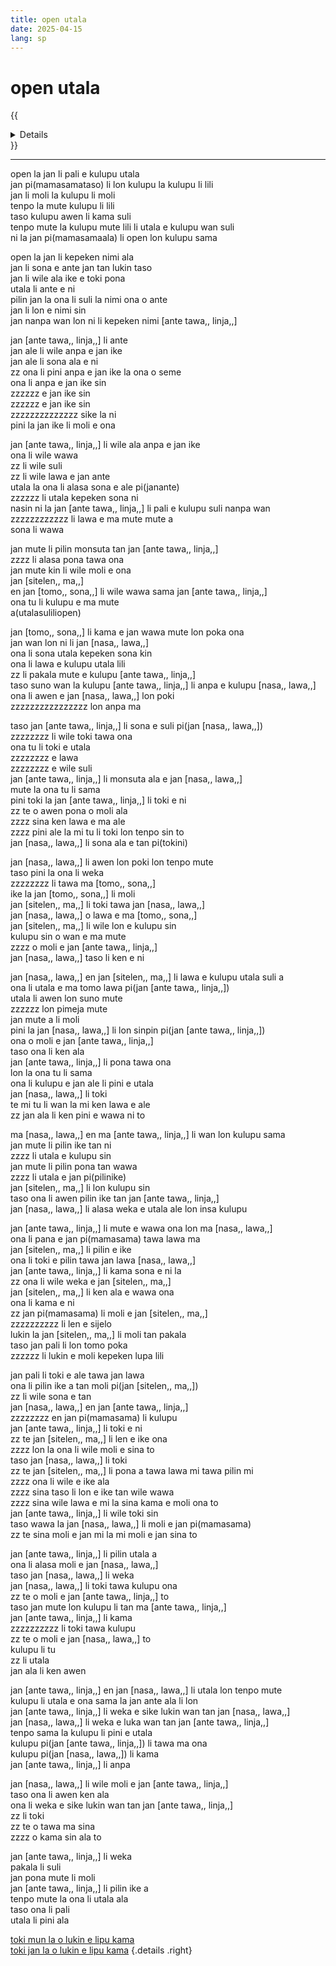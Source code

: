 ```yaml
---
title: open utala
date: 2025-04-15
lang: sp
---
```


# open utala

{{<details title="sona namako">}}
_tenpo pana la_ suno nanpa luka-luka luka la mun nanpa tu-tu la sike nanpa owe mute2 wan  
_ante nanpa+pini la_ suno nanpa luka tu-wan la mun nanpa luka tu-wan la sike nanpa owe mute2 wan  
_kon lipu la_ toki open nanpa pini lon lipu te ma suno to
{{</details>}}

---

open la jan li pali e kulupu utala  
jan pi(mamasamataso) li lon kulupu la kulupu li lili  
jan li moli la kulupu li moli  
tenpo la mute kulupu li lili  
taso kulupu awen li kama suli  
tenpo mute la kulupu mute lili li utala e kulupu wan suli  
ni la jan pi(mamasamaala) li open lon kulupu sama  

open la jan li kepeken nimi ala  
jan li sona e ante jan tan lukin taso  
jan li wile ala ike e toki pona  
utala li ante e ni  
pilin jan la ona li suli la nimi ona o ante  
jan li lon e nimi sin  
jan nanpa wan lon ni li kepeken nimi [ante tawa,, linja,,]  

jan [ante tawa,, linja,,] li ante  
jan ale li wile anpa e jan ike  
jan ale li sona ala e ni  
zz ona li pini anpa e jan ike la ona o seme  
ona li anpa e jan ike sin  
zzzzzz e jan ike sin  
zzzzzz e jan ike sin  
zzzzzzzzzzzzzz sike la ni  
pini la jan ike li moli e ona  

jan [ante tawa,, linja,,] li wile ala anpa e jan ike  
ona li wile wawa  
zz li wile suli  
zz li wile lawa e jan ante  
utala la ona li alasa sona e ale pi(janante)  
zzzzzz li utala kepeken sona ni  
nasin ni la jan [ante tawa,, linja,,] li pali e kulupu suli nanpa wan  
zzzzzzzzzzzz li lawa e ma mute mute a  
sona li wawa  

jan mute li pilin monsuta tan jan [ante tawa,, linja,,]  
zzzz li alasa pona tawa ona  
jan mute kin li wile moli e ona  
jan [sitelen,, ma,,]  
en jan [tomo,, sona,,] li wile wawa sama jan [ante tawa,, linja,,]  
ona tu li kulupu e ma mute  
a(utalasuliliopen)  

jan [tomo,, sona,,] li kama e jan wawa mute lon poka ona  
jan wan lon ni li jan [nasa,, lawa,,]  
ona li sona utala kepeken sona kin  
ona li lawa e kulupu utala lili  
zz li pakala mute e kulupu [ante tawa,, linja,,]  
taso suno wan la kulupu [ante tawa,, linja,,] li anpa e kulupu [nasa,, lawa,,]  
ona li awen e jan [nasa,, lawa,,] lon poki  
zzzzzzzzzzzzzzzz lon anpa ma  

taso jan [ante tawa,, linja,,] li sona e suli pi(jan [nasa,, lawa,,])  
zzzzzzzz li wile toki tawa ona  
ona tu li toki e utala  
zzzzzzzz e lawa  
zzzzzzzz e wile suli  
jan [ante tawa,, linja,,] li monsuta ala e jan [nasa,, lawa,,]  
mute la ona tu li sama  
pini toki la jan [ante tawa,, linja,,] li toki e ni  
zz te o awen pona o moli ala  
zzzz sina ken lawa e ma ale  
zzzz pini ale la mi tu li toki lon tenpo sin to  
jan [nasa,, lawa,,] li sona ala e tan pi(tokini)  

jan [nasa,, lawa,,] li awen lon poki lon tenpo mute  
taso pini la ona li weka  
zzzzzzzz li tawa ma [tomo,, sona,,]  
ike la jan [tomo,, sona,,] li moli  
jan [sitelen,, ma,,] li toki tawa jan [nasa,, lawa,,]  
jan [nasa,, lawa,,] o lawa e ma [tomo,, sona,,]  
jan [sitelen,, ma,,] li wile lon e kulupu sin  
kulupu sin o wan e ma mute  
zzzz o moli e jan [ante tawa,, linja,,]  
jan [nasa,, lawa,,] taso li ken e ni  

jan [nasa,, lawa,,] en jan [sitelen,, ma,,] li lawa e kulupu utala suli a  
ona li utala e ma tomo lawa pi(jan [ante tawa,, linja,,])  
utala li awen lon suno mute  
zzzzzz lon pimeja mute  
jan mute a li moli  
pini la jan [nasa,, lawa,,] li lon sinpin pi(jan [ante tawa,, linja,,])  
ona o moli e jan [ante tawa,, linja,,]  
taso ona li ken ala  
jan [ante tawa,, linja,,] li pona tawa ona  
lon la ona tu li sama  
ona li kulupu e jan ale li pini e utala  
jan [nasa,, lawa,,] li toki  
te mi tu li wan la mi ken lawa e ale  
zz jan ala li ken pini e wawa ni to  

ma [nasa,, lawa,,] en ma [ante tawa,, linja,,] li wan lon kulupu sama  
jan mute li pilin ike tan ni  
zzzz li utala e kulupu sin  
jan mute li pilin pona tan wawa  
zzzz li utala e jan pi(pilinike)  
jan [sitelen,, ma,,] li lon kulupu sin  
taso ona li awen pilin ike tan jan [ante tawa,, linja,,]  
jan [nasa,, lawa,,] li alasa weka e utala ale lon insa kulupu  

jan [ante tawa,, linja,,] li mute e wawa ona lon ma [nasa,, lawa,,]  
ona li pana e jan pi(mamasama) tawa lawa ma  
jan [sitelen,, ma,,] li pilin e ike  
ona li toki e pilin tawa jan lawa [nasa,, lawa,,]  
jan [ante tawa,, linja,,] li kama sona e ni la  
zz ona li wile weka e jan [sitelen,, ma,,]  
jan [sitelen,, ma,,] li ken ala e wawa ona  
ona li kama e ni  
zz jan pi(mamasama) li moli e jan [sitelen,, ma,,]  
zzzzzzzzzz li len e sijelo  
lukin la jan [sitelen,, ma,,] li moli tan pakala  
taso jan pali li lon tomo poka  
zzzzzz li lukin e moli kepeken lupa lili  

jan pali li toki e ale tawa jan lawa  
ona li pilin ike a tan moli pi(jan [sitelen,, ma,,])  
zz li wile sona e tan  
jan [nasa,, lawa,,] en jan [ante tawa,, linja,,]  
zzzzzzzz en jan pi(mamasama) li kulupu  
jan [ante tawa,, linja,,] li toki e ni  
zz te jan [sitelen,, ma,,] li len e ike ona  
zzzz lon la ona li wile moli e sina to  
taso jan [nasa,, lawa,,] li toki  
zz te jan [sitelen,, ma,,] li pona a tawa lawa mi tawa pilin mi  
zzzz ona li wile e ike ala  
zzzz sina taso li lon e ike tan wile wawa  
zzzz sina wile lawa e mi la sina kama e moli ona to  
jan [ante tawa,, linja,,] li wile toki sin  
taso wawa la jan [nasa,, lawa,,] li moli e jan pi(mamasama)  
zz te sina moli e jan mi la mi moli e jan sina to  

jan [ante tawa,, linja,,] li pilin utala a  
ona li alasa moli e jan [nasa,, lawa,,]  
taso jan [nasa,, lawa,,] li weka  
jan [nasa,, lawa,,] li toki tawa kulupu ona  
zz te o moli e jan [ante tawa,, linja,,] to  
taso jan mute lon kulupu li tan ma [ante tawa,, linja,,]  
jan [ante tawa,, linja,,] li kama  
zzzzzzzzzz li toki tawa kulupu  
zz te o moli e jan [nasa,, lawa,,] to  
kulupu li tu  
zz li utala  
jan ala li ken awen  

jan [ante tawa,, linja,,] en jan [nasa,, lawa,,] li utala lon tenpo mute  
kulupu li utala e ona sama la jan ante ala li lon  
jan [ante tawa,, linja,,] li weka e sike lukin wan tan jan [nasa,, lawa,,]  
jan [nasa,, lawa,,] li weka e luka wan tan jan [ante tawa,, linja,,]  
tenpo sama la kulupu li pini e utala  
kulupu pi(jan [ante tawa,, linja,,]) li tawa ma ona  
kulupu pi(jan [nasa,, lawa,,]) li kama  
jan [ante tawa,, linja,,] li anpa  

jan [nasa,, lawa,,] li wile moli e jan [ante tawa,, linja,,]  
taso ona li awen ken ala  
ona li weka e sike lukin wan tan jan [ante tawa,, linja,,]  
zz li toki  
zz te o tawa ma sina  
zzzz o kama sin ala to  

jan [ante tawa,, linja,,] li weka  
pakala li suli  
jan pona mute li moli  
jan [ante tawa,, linja,,] li pilin ike a  
tenpo mute la ona li utala ala  
taso ona li pali  
utala li pini ala  

[toki mun la o lukin e lipu kama](../jan-suno)  
[toki jan la o lukin e lipu kama]()
{.details .right}

